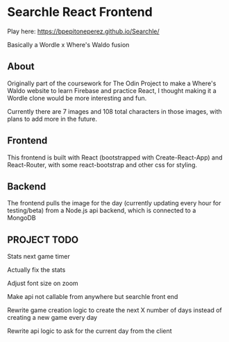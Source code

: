 # Searchle React Frontend

Play here: https://bpepitoneperez.github.io/Searchle/

Basically a Wordle x Where's Waldo fusion

## About

Originally part of the coursework for The Odin Project to make a Where's Waldo website to learn Firebase and practice React, I thought making it a Wordle clone would be more interesting and fun.

Currently there are 7 images and 108 total characters in those images, with plans to add more in the future.

## Frontend

This frontend is built with React (bootstrapped with Create-React-App) and React-Router, with some react-bootstrap and other css for styling.

## Backend

The frontend pulls the image for the day (currently updating every hour for testing/beta) from a Node.js api backend, which is connected to a MongoDB

## PROJECT TODO

Stats next game timer

Actually fix the stats

Adjust font size on zoom

Make api not callable from anywhere but searchle front end

Rewrite game creation logic to create the next X number of days instead of creating a new game every day

Rewrite api logic to ask for the current day from the client
